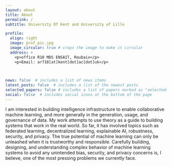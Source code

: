 ```yaml
---
layout: about
title: About
permalink: /
subtitle: University Of Kent and University of Lille

profile:
  align: right
  image: prof_pic.jpg
  image_circular: true # crops the image to make it circular
  address: >
    <p>office R10 MDS ENSAIT, Roubaix</p>
    <p>Email: ar718[at]kent[dot]ac[dot]uk</p>

    

news: false  # includes a list of news items
latest_posts: false  # includes a list of the newest posts
selected_papers: false # includes a list of papers marked as "selected={true}"
social: false  # includes social icons at the bottom of the page
---
```


I am interested in building intelligence infrastructure to enable collaborative machine learning, and more generally in the generation, usage, and governance of data. My work attempts to use theory as a guide to building systems that work in the real world. So far, it has involved topics such as federated learning, decentralized learning, explainable AI, robustness, security, and privacy.
The true potential of machine learning can only be unleashed when it is trustworthy and responsible. Carefully building, designing, and understanding complex behavior of machine learning systems to avoid any unintended bias, security, and privacy concerns is, I believe, one of the most pressing problems we currently face.

<h1> </h1>
